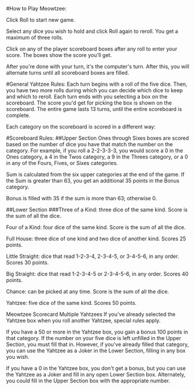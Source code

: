 #How to Play Meowtzee:

Click Roll to start new game.

Select any dice you wish to hold and click Roll again to reroll. You get a maximum of three rolls.

Click on any of the player scoreboard boxes after any roll to enter your score. The boxes show the score you'll get.

After you're done with your turn, it's the computer's turn. After this, you will alternate turns until all scoreboard boxes are filled.

#General Yahtzee Rules:
Each turn begins with a roll of the five dice. Then, you have two more rolls during which you can decide which dice to keep and which to reroll. Each turn ends with you selecting a box on the scoreboard. The score you'd get for picking the box is shown on the scoreboard. The entire game lasts 13 turns, until the entire scoreboard is complete.

Each category on the scoreboard is scored in a different way:

#Scoreboard Rules:
##Upper Section
Ones through Sixes boxes are scored based on the number of dice you have that match the number on the category. For example, if you roll a 2-2-3-3-3, you would score a 0 in the Ones category, a 4 in the Twos category, a 9 in the Threes category, or a 0 in any of the Fours, Fives, or Sixes categories.

Sum is calculated from the six upper categories at the end of the game. If the Sum is greater than 63, you get an additional 35 points in the Bonus category.

Bonus is filled with 35 if the sum is more than 63; otherwise 0.

##Lower Section
###Three of a Kind: three dice of the same kind. Score is the sum of all the dice.

Four of a Kind: four dice of the same kind. Score is the sum of all the dice.

Full House: three dice of one kind and two dice of another kind. Scores 25 points.

Little Straight: dice that read 1-2-3-4, 2-3-4-5, or 3-4-5-6, in any order. Scores 30 points.

Big Straight: dice that read 1-2-3-4-5 or 2-3-4-5-6, in any order. Scores 40 points.

Chance: can be picked at any time. Score is the sum of all the dice.

Yahtzee: five dice of the same kind. Scores 50 points.

Meowtzee Scorecard
Multiple Yahtzees
If you've already selected the Yahtzee box when you roll another Yahtzee, special rules apply.

If you have a 50 or more in the Yahtzee box, you gain a bonus 100 points in that category. If the number on your five dice is left unfilled in the Upper Section, you must fill that in. However, if you've already filled that category, you can use the Yahtzee as a Joker in the Lower Section, filling in any box you wish.

If you have a 0 in the Yahtzee box, you don't get a bonus, but you can use the Yahtzee as a Joker and fill in any open Lower Section box. Alternately, you could fill in the Upper Section box with the appropriate number.
